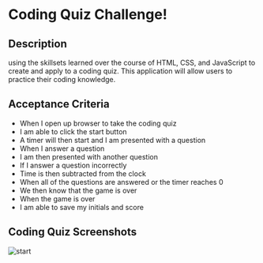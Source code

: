 # Coding Quiz Challenge!

## Description
using the skillsets learned over the course of HTML, CSS, and JavaScript to create and apply to a coding quiz. This application will allow users to practice their coding knowledge. 

## Acceptance Criteria
- When I open up browser to take the coding quiz
- I am able to click the start button
- A timer will then start and I am presented with a question
- When I answer a question
- I am then presented with another question
- If I answer a question incorrectly
- Time is then subtracted from the clock
- When all of the questions are answered or the timer reaches 0
- We then know that the game is over
- When the game is over
- I am able to save my initials and score

## Coding Quiz Screenshots
![start](img.png)